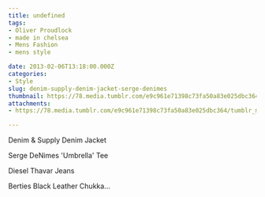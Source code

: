 ```yaml
---
title: undefined
tags:
- Oliver Proudlock
- made in chelsea
- Mens Fashion
- mens style

date: 2013-02-06T13:18:00.000Z
categories:
- Style
slug: denim-supply-denim-jacket-serge-denimes
thumbnail: https://78.media.tumblr.com/e9c961e71398c73fa50a83e025dbc364/tumblr_mhsvmuAyww1rhrm24o1_r1_1280.jpg
attachments:
- https://78.media.tumblr.com/e9c961e71398c73fa50a83e025dbc364/tumblr_mhsvmuAyww1rhrm24o1_r1_1280.jpg

---
```


Denim & Supply Denim Jacket 

  Serge DeNimes 'Umbrella' Tee 

  Diesel Thavar Jeans 

  Berties Black Leather Chukka...
